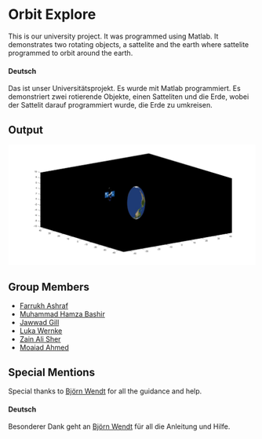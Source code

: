 # Orbit Explore
This is our university project. It was programmed using Matlab. It demonstrates two rotating objects, a sattelite and the earth where sattelite programmed to orbit around the earth. 

#### Deutsch
Das ist unser Universitätsprojekt. Es wurde mit Matlab programmiert. Es demonstriert zwei rotierende Objekte, einen Satteliten und die Erde, wobei der Sattelit darauf programmiert wurde, die Erde zu umkreisen. 

## Output 
![](preview.jpg)

## Group Members
- [Farrukh Ashraf](https://de.linkedin.com/in/farrukh-ashraf-3a7b13137)
- [Muhammad Hamza Bashir]()
- [Jawwad Gill]()
- [Luka Wernke]()
- [Zain Ali Sher]()
- [Moaiad Ahmed]()

## Special Mentions
Special thanks to [Björn Wendt](https://de.linkedin.com/in/bj%C3%B6rn-wendt-89285441) for all the guidance and help.

#### Deutsch
Besonderer Dank geht an [Björn Wendt](https://de.linkedin.com/in/bj%C3%B6rn-wendt-89285441) für all die Anleitung und Hilfe.

